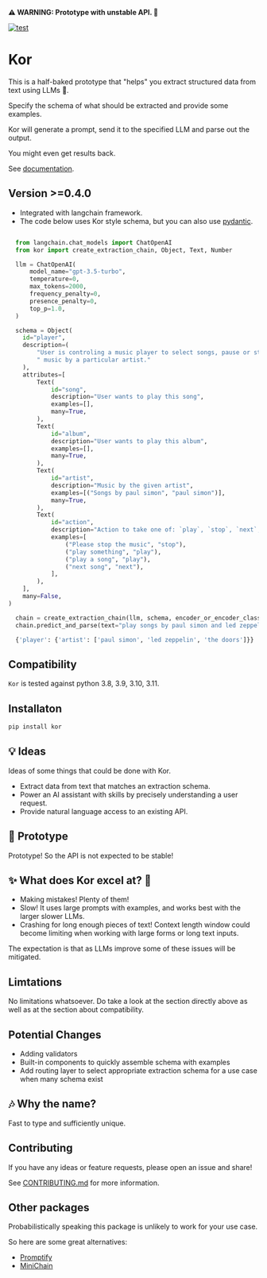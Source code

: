 **⚠ WARNING: Prototype with unstable API. 🚧**  

[![test](https://github.com/eyurtsev/kor/actions/workflows/test.yml/badge.svg?branch=main&event=push)](https://github.com/eyurtsev/kor/actions/workflows/test.yml)

# Kor


This is a half-baked prototype that "helps" you extract structured data from text using LLMs 🧩.

Specify the schema of what should be extracted and provide some examples.

Kor will generate a prompt, send it to the specified LLM and parse out the
output. 

You might even get results back.

See [documentation](https://eyurtsev.github.io/kor/).

## Version >=0.4.0

* Integrated with langchain framework.
* The code below uses Kor style schema, but you can also use [pydantic](https://eyurtsev.github.io/kor/validation.html).


```python

  from langchain.chat_models import ChatOpenAI
  from kor import create_extraction_chain, Object, Text, Number

  llm = ChatOpenAI(
      model_name="gpt-3.5-turbo",
      temperature=0,
      max_tokens=2000,
      frequency_penalty=0,
      presence_penalty=0,
      top_p=1.0,
  )

  schema = Object(
    id="player",
    description=(
        "User is controling a music player to select songs, pause or start them or play"
        " music by a particular artist."
    ),
    attributes=[
        Text(
            id="song",
            description="User wants to play this song",
            examples=[],
            many=True,
        ),
        Text(
            id="album",
            description="User wants to play this album",
            examples=[],
            many=True,
        ),
        Text(
            id="artist",
            description="Music by the given artist",
            examples=[("Songs by paul simon", "paul simon")],
            many=True,
        ),
        Text(
            id="action",
            description="Action to take one of: `play`, `stop`, `next`, `previous`.",
            examples=[
                ("Please stop the music", "stop"),
                ("play something", "play"),
                ("play a song", "play"),
                ("next song", "next"),
            ],
        ),
    ],
    many=False,
)

  chain = create_extraction_chain(llm, schema, encoder_or_encoder_class='json')
  chain.predict_and_parse(text="play songs by paul simon and led zeppelin and the doors")['data']
```

```python
  {'player': {'artist': ['paul simon', 'led zeppelin', 'the doors']}}
```

## Compatibility

`Kor` is tested against python 3.8, 3.9, 3.10, 3.11.

## Installaton 

```sh
pip install kor
```

## 💡 Ideas

Ideas of some things that could be done with Kor.

* Extract data from text that matches an extraction schema.
* Power an AI assistant with skills by precisely understanding a user request.
* Provide natural language access to an existing API.

## 🚧 Prototype

Prototype! So the API is not expected to be stable!

##  ✨ What does Kor excel at?  🌟 

* Making mistakes! Plenty of them!
* Slow! It uses large prompts with examples, and works best with the larger slower LLMs.
* Crashing for long enough pieces of text! Context length window could become
  limiting when working with large forms or long text inputs.

The expectation is that as LLMs improve some of these issues will be mitigated.

## Limtations

No limitations whatsoever. Do take a look at the section directly above as well
as at the section about compatibility.

## Potential Changes

* Adding validators
* Built-in components to quickly assemble schema with examples
* Add routing layer to select appropriate extraction schema for a use case when
  many schema exist

## 🎶 Why the name?

Fast to type and sufficiently unique.

## Contributing

If you have any ideas or feature requests, please open an issue and share!

See [CONTRIBUTING.md](https://github.com/eyurtsev/kor/blob/main/CONTRIBUTING.md) for more information.

## Other packages

Probabilistically speaking this package is unlikely to work for your use case.

So here are some great alternatives:

* [Promptify](https://github.com/promptslab/Promptify)
* [MiniChain](https://srush.github.io/MiniChain/examples/stats/)
